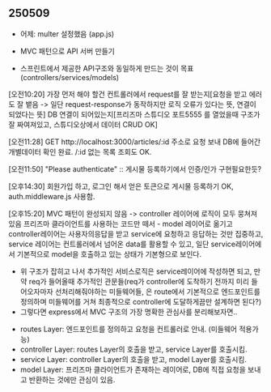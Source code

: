## 250509

- 어제: multer 설정했음 (app.js)

- MVC 패턴으로 API 서버 만들기
- 스프린트에서 제공한 API구조와 동일하게 만드는 것이 목표 (controllers/services/models)

[오전10:20] 가장 먼저 해야 할건 컨트롤러에서
request를 잘 받는지[요청을 받고 에러도 잘 뱉음 -> 일단 request-response가 동작하지만 로직 오류가 있다는 뜻, 연결이 되었다는 뜻]
DB 연결이 되어있는지[프리즈마 스튜디오 포트5555 를 열었을때 구조가 잘 짜여져있고, 스튜디오상에서 데이터 CRUD OK]

[오전11:28] GET http://localhost:3000/articles/:id 주소로 요청 보내 DB에 들어간 개별데이터 확인 완료. /:id 없는 목록 조회도 OK.

[오전11:50] "Please authenticate" :: 게시물 등록하기에서 인증/인가 구현필요한듯?

[오후14:30] 회원가입 하고, 로그인 해서 얻은 토큰으로 게시물 등록하기 OK, auth.middleware.js 사용함.

[오후15:20] MVC 패턴이 완성되지 않음 -> controller 레이어에 로직이 모두 뭉쳐져있음
프리즈마 클라이언트를 사용하는 코드만 떼서 - model 레이어로 옮기고
controller레이어는 사용자의응답을 받고 service에 요청하고 응답하는 것만 집중하고,
service 레이어는 컨트롤러에서 넘어온 data를 활용할 수 있고,
일단 service레이어에서 기본적으로 model을 호출하고 있는 상태가 기본형으로 보인다.

- 위 구조가 잡히고 나서 추가적인 서비스로직은 service레이어에 작성하면 되고,
  만약 req가 들어올때 추가적인 관문들(req가 controller에 도착하기 전까지 미리 들어오자마자 선처리해줘야하는 미들웨어들, 은 route에서 기본적으로 엔드포인트를 정의하며 미들웨어를 거쳐 최종적으로 controller에 도달하게끔만 설계하면 된다?)
- 그렇다면 express에서 MVC 구조의 가장 명확한 관심사를 분리해보자면..

* routes Layer: 엔드포인트를 정의하고 요청을 컨트롤러로 안내. (미들웨어 적용가능)
* controller Layer: routes Layer의 호출을 받고, service Layer를 호출시킴.
* service Layer: controller Layer의 호출을 받고, model Layer를 호출시킴.
* model Layer: 프리즈마 클라이언트가 존재하는 레이어로, DB에 직접 요청을 보내고 반환하는 것에만 관심이 있음.
